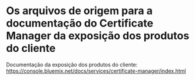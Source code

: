 # Os arquivos de origem para a documentação do Certificate Manager da exposição dos produtos do cliente

Documentação da exposição dos produtos do cliente:
https://console.bluemix.net/docs/services/certificate-manager/index.html


